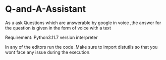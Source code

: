# Q-and-A-Assistant
As u ask Questions which are answerable by google   in voice ,the answer for the question is given in the form of voice  with a text


Requirement: Python3.11.7 version interpreter

In any of the editors run  the code .Make sure to import distutils so that you wont face any issue during the execution.
